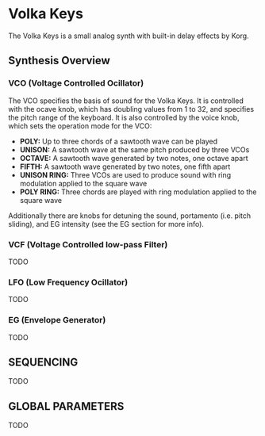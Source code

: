# Volka Keys

The Volka Keys is a small analog synth with built-in delay effects by Korg.

## Synthesis Overview

### VCO (Voltage Controlled Ocillator)

The VCO specifies the basis of sound for the Volka Keys. It is controlled with the ocave knob, which has doubling values from 1 to 32, and specifies the pitch range of the keyboard. It is also controlled by the voice knob, which sets the operation mode for the VCO:

- **POLY:** Up to three chords of a sawtooth wave can be played
- **UNISON:** A sawtooth wave at the same pitch produced by three VCOs
- **OCTAVE:** A sawtooth wave generated by two notes, one octave apart
- **FIFTH:** A sawtooth wave generated by two notes, one fifth apart
- **UNISON RING:** Three VCOs are used to produce sound with ring modulation applied to the square wave
- **POLY RING:** Three chords are played with ring modulation applied to the square wave

Additionally there are knobs for detuning the sound, portamento (i.e. pitch sliding), and EG intensity (see the EG section for more info).

### VCF (Voltage Controlled low-pass Filter)

TODO

### LFO (Low Frequency Ocillator)

TODO

### EG (Envelope Generator)

TODO

## SEQUENCING

TODO

## GLOBAL PARAMETERS

TODO
